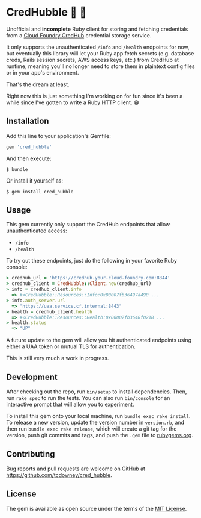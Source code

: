 # CredHubble :telescope: :full_moon_with_face:

Unofficial and **incomplete** Ruby client for storing and fetching credentials from a [Cloud Foundry CredHub](https://github.com/cloudfoundry-incubator/credhub) credential storage service.

It only supports the unauthenticated `/info` and `/health` endpoints for now, but eventually this library will let your Ruby app fetch secrets (e.g. database creds, Rails session secrets, AWS access keys, etc.) from CredHub at runtime, meaning you'll no longer need to store them in plaintext config files or in your app's environment.

That's the dream at least.

Right now this is just something I'm working on for fun since it's been a while since I've gotten to write a Ruby HTTP client. :grin:

## Installation

Add this line to your application's Gemfile:

```ruby
gem 'cred_hubble'
```

And then execute:

    $ bundle

Or install it yourself as:

    $ gem install cred_hubble

## Usage

This gem currently only support the CredHub endpoints that allow unauthenticated access:

* `/info`
* `/health`

To try out these endpoints, just do the following in your favorite Ruby console:

```ruby
> credhub_url = 'https://credhub.your-cloud-foundry.com:8844'
> credhub_client = CredHubble::Client.new(credhub_url)
> info = credhub_client.info
  => #<CredHubble::Resources::Info:0x00007fb36497a490 ...
> info.auth_server.url
  => "https://uaa.service.cf.internal:8443"
> health = credhub_client.health
  => #<CredHubble::Resources::Health:0x00007fb3648f0218 ...
> health.status
  => "UP"
```

A future update to the gem will allow you hit authenticated endpoints using either a UAA token or mutual TLS for authentication.

This is still very much a work in progress.

## Development

After checking out the repo, run `bin/setup` to install dependencies. Then, run `rake spec` to run the tests. You can also run `bin/console` for an interactive prompt that will allow you to experiment.

To install this gem onto your local machine, run `bundle exec rake install`. To release a new version, update the version number in `version.rb`, and then run `bundle exec rake release`, which will create a git tag for the version, push git commits and tags, and push the `.gem` file to [rubygems.org](https://rubygems.org).

## Contributing

Bug reports and pull requests are welcome on GitHub at https://github.com/tcdowney/cred_hubble.

## License

The gem is available as open source under the terms of the [MIT License](http://opensource.org/licenses/MIT).
